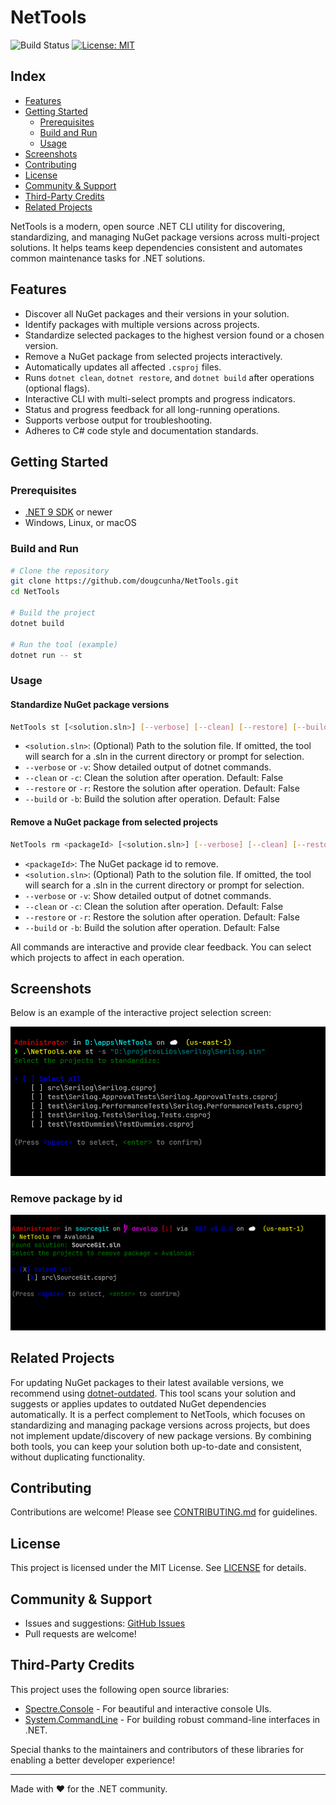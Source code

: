 # NetTools

![Build Status](https://github.com/dougcunha/NetTools/actions/workflows/build.yml/badge.svg?branch=master) [![License: MIT](https://img.shields.io/badge/License-MIT-yellow.svg)](LICENSE)

## Index

- [Features](#features)
- [Getting Started](#getting-started)
  - [Prerequisites](#prerequisites)
  - [Build and Run](#build-and-run)
  - [Usage](#usage)
- [Screenshots](#screenshots)
- [Contributing](#contributing)
- [License](#license)
- [Community & Support](#community--support)
- [Third-Party Credits](#third-party-credits)
- [Related Projects](#related-projects)

NetTools is a modern, open source .NET CLI utility for discovering, standardizing, and managing NuGet package versions across multi-project solutions. It helps teams keep dependencies consistent and automates common maintenance tasks for .NET solutions.

## Features

- Discover all NuGet packages and their versions in your solution.
- Identify packages with multiple versions across projects.
- Standardize selected packages to the highest version found or a chosen version.
- Remove a NuGet package from selected projects interactively.
- Automatically updates all affected `.csproj` files.
- Runs `dotnet clean`, `dotnet restore`, and `dotnet build` after operations (optional flags).
- Interactive CLI with multi-select prompts and progress indicators.
- Status and progress feedback for all long-running operations.
- Supports verbose output for troubleshooting.
- Adheres to C# code style and documentation standards.

## Getting Started

### Prerequisites

- [.NET 9 SDK](https://dotnet.microsoft.com/download/dotnet/9.0) or newer
- Windows, Linux, or macOS

### Build and Run

```sh
# Clone the repository
git clone https://github.com/dougcunha/NetTools.git
cd NetTools

# Build the project
dotnet build

# Run the tool (example)
dotnet run -- st
```

### Usage

#### Standardize NuGet package versions

```sh
NetTools st [<solution.sln>] [--verbose] [--clean] [--restore] [--build]
```

- `<solution.sln>`: (Optional) Path to the solution file. If omitted, the tool will search for a .sln in the current directory or prompt for selection.
- `--verbose` or `-v`: Show detailed output of dotnet commands.
- `--clean` or `-c`: Clean the solution after operation. Default: False
- `--restore` or `-r`: Restore the solution after operation. Default: False
- `--build` or `-b`: Build the solution after operation. Default: False

#### Remove a NuGet package from selected projects

```sh
NetTools rm <packageId> [<solution.sln>] [--verbose] [--clean] [--restore] [--build]
```

- `<packageId>`: The NuGet package id to remove.
- `<solution.sln>`: (Optional) Path to the solution file. If omitted, the tool will search for a .sln in the current directory or prompt for selection.
- `--verbose` or `-v`: Show detailed output of dotnet commands.
- `--clean` or `-c`: Clean the solution after operation. Default: False
- `--restore` or `-r`: Restore the solution after operation. Default: False
- `--build` or `-b`: Build the solution after operation. Default: False

All commands are interactive and provide clear feedback. You can select which projects to affect in each operation.

## Screenshots

Below is an example of the interactive project selection screen:

![Project selection prompt](images/screenshot.png)

### Remove package by id

![Remove package](images/RemoveCommand.png)

## Related Projects

For updating NuGet packages to their latest available versions, we recommend using [dotnet-outdated](https://github.com/dotnet-outdated/dotnet-outdated). This tool scans your solution and suggests or applies updates to outdated NuGet dependencies automatically. It is a perfect complement to NetTools, which focuses on standardizing and managing package versions across projects, but does not implement update/discovery of new package versions. By combining both tools, you can keep your solution both up-to-date and consistent, without duplicating functionality.

## Contributing

Contributions are welcome! Please see [CONTRIBUTING.md](CONTRIBUTING.md) for guidelines.

## License

This project is licensed under the MIT License. See [LICENSE](LICENSE) for details.

## Community & Support

- Issues and suggestions: [GitHub Issues](https://github.com/dougcunha/NetTools/issues)
- Pull requests are welcome!

## Third-Party Credits

This project uses the following open source libraries:

- [Spectre.Console](https://github.com/spectreconsole/spectre.console) - For beautiful and interactive console UIs.
- [System.CommandLine](https://github.com/dotnet/command-line-api) - For building robust command-line interfaces in .NET.

Special thanks to the maintainers and contributors of these libraries for enabling a better developer experience!

---

Made with ❤️ for the .NET community.
